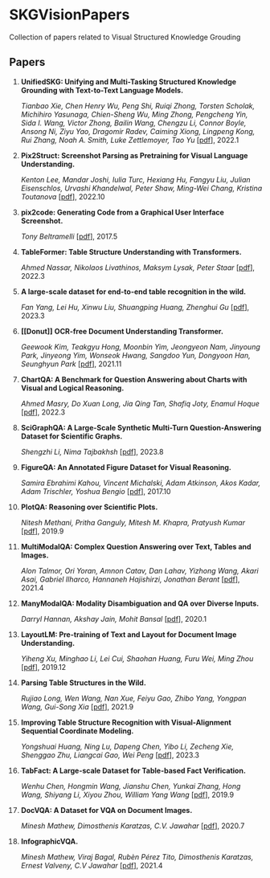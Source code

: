 # SKGVisionPapers
Collection of papers related to Visual Structured Knowledge Grouding

## Papers
1. **UnifiedSKG: Unifying and Multi-Tasking Structured Knowledge Grounding with Text-to-Text Language Models.** 

    *Tianbao Xie, Chen Henry Wu, Peng Shi, Ruiqi Zhong, Torsten Scholak, Michihiro Yasunaga, Chien-Sheng Wu, Ming Zhong, Pengcheng Yin, Sida I. Wang, Victor Zhong, Bailin Wang, Chengzu Li, Connor Boyle, Ansong Ni, Ziyu Yao, Dragomir Radev, Caiming Xiong, Lingpeng Kong, Rui Zhang, Noah A. Smith, Luke Zettlemoyer, Tao Yu*  [[pdf](https://arxiv.org/abs/2201.05966)], 2022.1

2. **Pix2Struct: Screenshot Parsing as Pretraining for Visual Language Understanding.**

   *Kenton Lee, Mandar Joshi, Iulia Turc, Hexiang Hu, Fangyu Liu, Julian Eisenschlos, Urvashi Khandelwal, Peter Shaw, Ming-Wei Chang, Kristina Toutanova* [[pdf](https://arxiv.org/abs/2210.03347)], 2022.10

3. **pix2code: Generating Code from a Graphical User Interface Screenshot.**

   *Tony Beltramelli* [[pdf](https://arxiv.org/abs/1705.07962)], 2017.5

4. **TableFormer: Table Structure Understanding with Transformers.**

   *Ahmed Nassar, Nikolaos Livathinos, Maksym Lysak, Peter Staar* [[pdf](https://arxiv.org/abs/2203.01017)], 2022.3

5. **A large-scale dataset for end-to-end table recognition in the wild.**

   *Fan Yang, Lei Hu, Xinwu Liu, Shuangping Huang, Zhenghui Gu* [[pdf](https://arxiv.org/abs/2303.14884)], 2023.3

6. **[[Donut]]** **OCR-free Document Understanding Transformer.**

   *Geewook Kim, Teakgyu Hong, Moonbin Yim, Jeongyeon Nam, Jinyoung Park, Jinyeong Yim, Wonseok Hwang, Sangdoo Yun, Dongyoon Han, Seunghyun Park* [[pdf](https://arxiv.org/abs/2111.15664)], 2021.11

7. **ChartQA: A Benchmark for Question Answering about Charts with Visual and Logical Reasoning.**

   *Ahmed Masry, Do Xuan Long, Jia Qing Tan, Shafiq Joty, Enamul Hoque* [[pdf](https://arxiv.org/abs/2203.10244)], 2022.3

8. **SciGraphQA: A Large-Scale Synthetic Multi-Turn Question-Answering Dataset for Scientific Graphs.**

   *Shengzhi Li, Nima Tajbakhsh* [[pdf](https://arxiv.org/abs/2308.03349)], 2023.8

9. **FigureQA: An Annotated Figure Dataset for Visual Reasoning.**

    *Samira Ebrahimi Kahou, Vincent Michalski, Adam Atkinson, Akos Kadar, Adam Trischler, Yoshua Bengio* [[pdf](https://arxiv.org/abs/1710.07300)], 2017.10

10. **PlotQA: Reasoning over Scientific Plots.**

    *Nitesh Methani, Pritha Ganguly, Mitesh M. Khapra, Pratyush Kumar* [[pdf](https://arxiv.org/abs/1909.00997)], 2019.9

11. **MultiModalQA: Complex Question Answering over Text, Tables and Images.**

    *Alon Talmor, Ori Yoran, Amnon Catav, Dan Lahav, Yizhong Wang, Akari Asai, Gabriel Ilharco, Hannaneh Hajishirzi, Jonathan Berant* [[pdf](https://arxiv.org/abs/2104.06039)], 2021.4

12. **ManyModalQA: Modality Disambiguation and QA over Diverse Inputs.**

    *Darryl Hannan, Akshay Jain, Mohit Bansal* [[pdf](https://arxiv.org/abs/2001.08034)], 2020.1

13. **LayoutLM: Pre-training of Text and Layout for Document Image Understanding.**

    *Yiheng Xu, Minghao Li, Lei Cui, Shaohan Huang, Furu Wei, Ming Zhou* [[pdf](https://arxiv.org/abs/1912.13318)], 2019.12

14. **Parsing Table Structures in the Wild.**

    *Rujiao Long, Wen Wang, Nan Xue, Feiyu Gao, Zhibo Yang, Yongpan Wang, Gui-Song Xia* [[pdf](https://arxiv.org/abs/2109.02199)], 2021.9

15. **Improving Table Structure Recognition with Visual-Alignment Sequential Coordinate Modeling.**

    *Yongshuai Huang, Ning Lu, Dapeng Chen, Yibo Li, Zecheng Xie, Shenggao Zhu, Liangcai Gao, Wei Peng* [[pdf](https://arxiv.org/abs/2303.06949)], 2023.3

16. **TabFact: A Large-scale Dataset for Table-based Fact Verification.**

    *Wenhu Chen, Hongmin Wang, Jianshu Chen, Yunkai Zhang, Hong Wang, Shiyang Li, Xiyou Zhou, William Yang Wang* [[pdf](https://arxiv.org/abs/1909.02164)], 2019.9

17. **DocVQA: A Dataset for VQA on Document Images.**

    *Minesh Mathew, Dimosthenis Karatzas, C.V. Jawahar* [[pdf](https://arxiv.org/abs/2007.00398)], 2020.7

18. **InfographicVQA.**

    *Minesh Mathew, Viraj Bagal, Rubèn Pérez Tito, Dimosthenis Karatzas, Ernest Valveny, C.V Jawahar* [[pdf](https://arxiv.org/abs/2104.12756)], 2021.4
